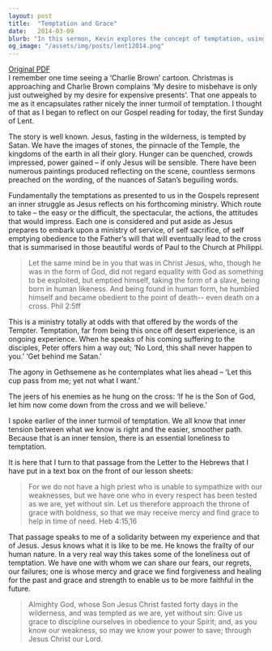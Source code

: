 ```yaml
---
layout: post
title:  "Temptation and Grace"
date:   2014-03-09
blurb: "In this sermon, Kevin explores the concept of temptation, using the story of Jesus's temptation in the wilderness as a basis. He discusses the inner turmoil of temptation and the loneliness that can accompany it. However, he also highlights the solidarity and understanding we can find in Jesus, who experienced the same temptations yet remained without sin. This sermon encourages us to approach God's throne of grace with boldness, seeking mercy and grace in times of need."
og_image: "/assets/img/posts/lent12014.png"
---
```

[Original PDF](/assets/pdf/lent12014.pdf)    
I remember one time seeing a ‘Charlie Brown’ cartoon. Christmas is approaching and Charlie Brown complains ‘My desire to misbehave is only just outweighed by my desire for expensive presents’. That one appeals to me as it encapsulates rather nicely the inner turmoil of temptation. I thought of that as I began to reflect on our Gospel reading for today, the first Sunday of Lent.

The story is well known. Jesus, fasting in the wilderness, is tempted by Satan. We have the images of stones, the pinnacle of the Temple, the kingdoms of the earth in all their glory. Hunger can be quenched, crowds impressed, power gained – if only Jesus will be sensible. There have been numerous paintings produced reflecting on the scene, countless sermons preached on the wording, of the nuances of Satan’s beguiling words.

Fundamentally the temptations as presented to us in the Gospels represent an inner struggle as Jesus reflects on his forthcoming ministry. Which route to take – the easy or the difficult, the spectacular, the actions, the attitudes that would impress. Each one is considered and put aside as Jesus prepares to embark upon a ministry of service, of self sacrifice, of self emptying obedience to the Father’s will that will eventually lead to the cross that is summarised in those beautiful words of Paul to the Church at Philippi.

> Let the same mind be in you that was in Christ Jesus, who, though he was in the form of God, did not regard equality with God as something to be exploited, but emptied himself, taking the form of a slave, being born in human likeness. And being found in human form, he humbled himself and became obedient to the point of death-- even death on a cross. Phil 2:5ff

This is a ministry totally at odds with that offered by the words of the Tempter. Temptation, far from being this once off desert experience, is an ongoing experience. When he speaks of his coming suffering to the disciples, Peter offers him a way out; ‘No Lord, this shall never happen to you.’ ‘Get behind me Satan.’

The agony in Gethsemene as he contemplates what lies ahead – ‘Let this cup pass from me; yet not what I want.’

The jeers of his enemies as he hung on the cross: ‘If he is the Son of God, let him now come down from the cross and we will believe.’

I spoke earlier of the inner turmoil of temptation. We all know that inner tension between what we know is right and the easier, smoother path. Because that is an inner tension, there is an essential loneliness to temptation.

It is here that I turn to that passage from the Letter to the Hebrews that I have put in a text box on the front of our lesson sheets:

> For we do not have a high priest who is unable to sympathize with our weaknesses, but we have one who in every respect has been tested as we are, yet without sin. Let us therefore approach the throne of grace with boldness, so that we may receive mercy and find grace to help in time of need. Heb 4:15,16

That passage speaks to me of a solidarity between my experience and that of Jesus. Jesus knows what it is like to be me. He knows the frailty of our human nature. In a very real way this takes some of the loneliness out of temptation. We have one with whom we can share our fears, our regrets, our failures; one is whose mercy and grace we find forgiveness and healing for the past and grace and strength to enable us to be more faithful in the future.

> Almighty God, whose Son Jesus Christ fasted forty days in the wilderness, and was tempted as we are, yet without sin: Give us grace to discipline ourselves in obedience to your Spirit; and, as you know our weakness, so may we know your power to save; through Jesus Christ our Lord.
